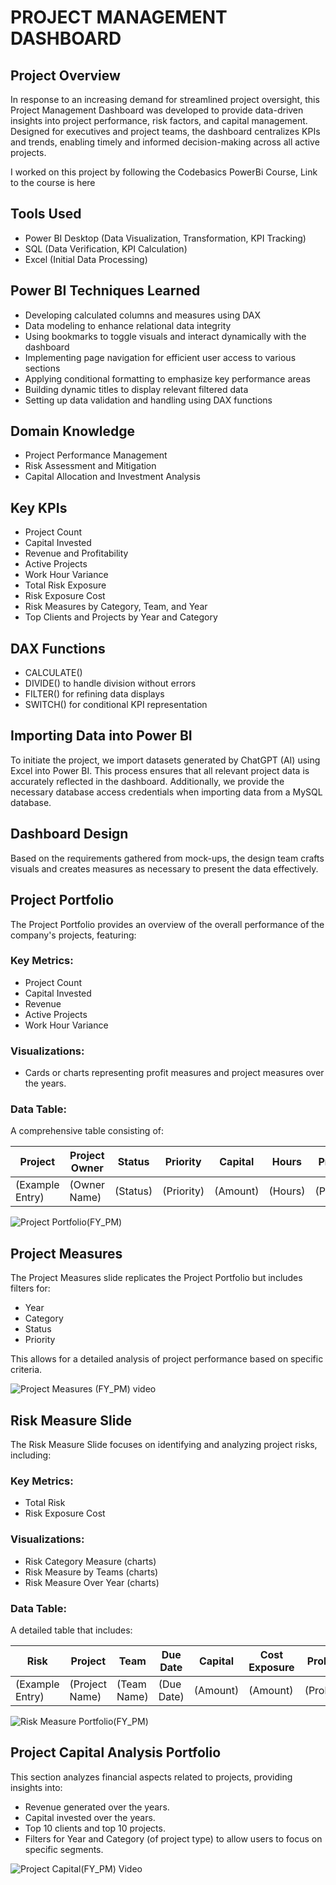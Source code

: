# PROJECT MANAGEMENT DASHBOARD

## Project Overview

In response to an increasing demand for streamlined project oversight, this Project Management Dashboard was developed to provide data-driven insights into project performance, risk factors, and capital management. Designed for executives and project teams, the dashboard centralizes KPIs and trends, enabling timely and informed decision-making across all active projects.

I worked on this project by following the Codebasics PowerBi Course, Link to the course is here

## Tools Used

<ul>
  <li>Power BI Desktop (Data Visualization, Transformation, KPI Tracking)</li>
  <li>SQL (Data Verification, KPI Calculation)</li>
  <li>Excel (Initial Data Processing)
</li>
</ul>

## Power BI Techniques Learned

<ul>
  <li>Developing calculated columns and measures using DAX</li>
  <li>Data modeling to enhance relational data integrity</li>
  <li>Using bookmarks to toggle visuals and interact dynamically with the dashboard</li>
  <li>Implementing page navigation for efficient user access to various sections</li>
  <li>Applying conditional formatting to emphasize key performance areas</li>
  <li>Building dynamic titles to display relevant filtered data</li>
  <li>Setting up data validation and handling using DAX functions</li>
</ul>

## Domain Knowledge

<ul>
  <li>Project Performance Management</li>
  <li>Risk Assessment and Mitigation</li>
  <li>Capital Allocation and Investment Analysis</li>
</ul>

## Key KPIs

<ul>
  <li>Project Count</li>
  <li>Capital Invested</li>
  <li>Revenue and Profitability</li>
  <li>Active Projects</li>
  <li>Work Hour Variance</li>
  <li>Total Risk Exposure</li>
  <li>Risk Exposure Cost</li>
  <li>Risk Measures by Category, Team, and Year</li>
  <li>Top Clients and Projects by Year and Category</li>
</ul>

## DAX Functions

<ul>
  <li>CALCULATE()</li>
  <li>DIVIDE() to handle division without errors</li>
  <li>FILTER() for refining data displays</li>
  <li>SWITCH() for conditional KPI representation</li>
</ul>

## Importing Data into Power BI

To initiate the project, we import datasets generated by ChatGPT (AI) using Excel into Power BI. This process ensures that all relevant project data is accurately reflected in the dashboard. Additionally, we provide the necessary database access credentials when importing data from a MySQL database.

## Dashboard Design

Based on the requirements gathered from mock-ups, the design team crafts visuals and creates measures as necessary to present the data effectively.

## Project Portfolio

The Project Portfolio provides an overview of the overall performance of the company's projects, featuring:

### Key Metrics:

<ul>
  <li>Project Count</li>
  <li>Capital Invested</li>
  <li>Revenue</li>
  <li>Active Projects</li>
  <li>Work Hour Variance</li>
</ul>

### Visualizations:

- Cards or charts representing profit measures and project measures over the years.

### Data Table:

A comprehensive table consisting of:

| Project         | Project Owner | Status  | Priority | Capital | Hours | Profit |
|------------------|---------------|---------|----------|---------|-------|--------|
| (Example Entry) | (Owner Name)  | (Status) | (Priority) | (Amount) | (Hours) | (Profit) |

![Project Portfolio(FY_PM)](https://github.com/Vanshika0309/Project-Management-Dashboard/blob/main/Project%20Portfolio(FY_PM).png)

## Project Measures

The Project Measures slide replicates the Project Portfolio but includes filters for:

<ul>
  <li>Year</li>
  <li>Category</li>
  <li>Status</li>
  <li>Priority</li>
</ul>

This allows for a detailed analysis of project performance based on specific criteria.

![Project Measures (FY_PM) video](https://github.com/Vanshika0309/Project-Management-Dashboard/blob/main/Project%20Measures%20(FY_PM)%20video.gif)

## Risk Measure Slide

The Risk Measure Slide focuses on identifying and analyzing project risks, including:

### Key Metrics:

<ul>
  <li>Total Risk</li>
  <li>Risk Exposure Cost</li>
</ul>

### Visualizations:

<ul>
  <li>Risk Category Measure (charts)</li>
  <li>Risk Measure by Teams (charts)</li>
  <li>Risk Measure Over Year (charts)</li>
</ul>

### Data Table:

A detailed table that includes:

| Risk              | Project         | Team            | Due Date | Capital | Cost Exposure | Probability |
|-------------------|------------------|------------------|----------|---------|---------------|-------------|
| (Example Entry)  | (Project Name) | (Team Name) | (Due Date) | (Amount) | (Amount)      | (Probability) |

![Risk Measure Portfolio(FY_PM)](https://github.com/Vanshika0309/Project-Management-Dashboard/blob/main/Risk%20Measure%20Portfolio(FY_PM).png)

## Project Capital Analysis Portfolio

This section analyzes financial aspects related to projects, providing insights into:

<ul>
  <li>Revenue generated over the years.</li>
  <li>Capital invested over the years.</li>
  <li>Top 10 clients and top 10 projects.</li>
  <li>Filters for Year and Category (of project type) to allow users to focus on specific segments.</li>
</ul>

![Project Capital(FY_PM) Video](https://github.com/Vanshika0309/Project-Management-Dashboard/blob/main/Project%20Capital(FY_PM)%20Video.gif)



